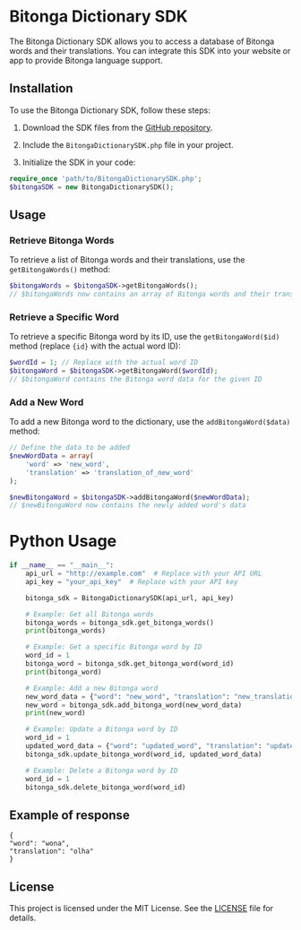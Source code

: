 # Bitonga Dictionary SDK

The Bitonga Dictionary SDK allows you to access a database of Bitonga words and their translations. You can integrate this SDK into your website or app to provide Bitonga language support.

## Installation

To use the Bitonga Dictionary SDK, follow these steps:

1. Download the SDK files from the [GitHub repository](https://github.com/tantofaznem/BitongaSDK).

2. Include the `BitongaDictionarySDK.php` file in your project.

3. Initialize the SDK in your code:

```php
require_once 'path/to/BitongaDictionarySDK.php';
$bitongaSDK = new BitongaDictionarySDK();
```

## Usage

### Retrieve Bitonga Words

To retrieve a list of Bitonga words and their translations, use the `getBitongaWords()` method:

```php
$bitongaWords = $bitongaSDK->getBitongaWords();
// $bitongaWords now contains an array of Bitonga words and their translations
```

### Retrieve a Specific Word

To retrieve a specific Bitonga word by its ID, use the `getBitongaWord($id)` method (replace `{id}` with the actual word ID):

```php
$wordId = 1; // Replace with the actual word ID
$bitongaWord = $bitongaSDK->getBitongaWord($wordId);
// $bitongaWord contains the Bitonga word data for the given ID
```

### Add a New Word

To add a new Bitonga word to the dictionary, use the `addBitongaWord($data)` method:

```php
// Define the data to be added
$newWordData = array(
    'word' => 'new_word',
    'translation' => 'translation_of_new_word'
);

$newBitongaWord = $bitongaSDK->addBitongaWord($newWordData);
// $newBitongaWord now contains the newly added word's data
```


# Python Usage

```python
if __name__ == "__main__":
    api_url = "http://example.com"  # Replace with your API URL
    api_key = "your_api_key"  # Replace with your API key

    bitonga_sdk = BitongaDictionarySDK(api_url, api_key)

    # Example: Get all Bitonga words
    bitonga_words = bitonga_sdk.get_bitonga_words()
    print(bitonga_words)

    # Example: Get a specific Bitonga word by ID
    word_id = 1
    bitonga_word = bitonga_sdk.get_bitonga_word(word_id)
    print(bitonga_word)

    # Example: Add a new Bitonga word
    new_word_data = {"word": "new_word", "translation": "new_translation"}
    new_word = bitonga_sdk.add_bitonga_word(new_word_data)
    print(new_word)

    # Example: Update a Bitonga word by ID
    word_id = 1
    updated_word_data = {"word": "updated_word", "translation": "updated_translation"}
    bitonga_sdk.update_bitonga_word(word_id, updated_word_data)

    # Example: Delete a Bitonga word by ID
    word_id = 1
    bitonga_sdk.delete_bitonga_word(word_id)
```

## Example of response

```
{
"word": "wona",
"translation": "olha"
}
```

## License

This project is licensed under the MIT License. See the [LICENSE](LICENSE) file for details.
